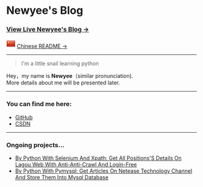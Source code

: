# Newyee's Blog

### [View Live Newyee's Blog &rarr;](https://newyee1994.github.io)

![cn](https://raw.githubusercontent.com/gosquared/flags/master/flags/flags/shiny/24/China.png) [Chinese README &rarr;](https://newyee1994.github.io/README-zh.md)

- - - - -
> I'm a little snail learning python

Hey，my name is **Newyee**（similar pronunciation).<br/>
More details about me will be presented later.

- - - - -
### You can find me here:
- [GitHub](https://github.com/Newyee1994)
- [CSDN](https://blog.csdn.net/Newyee)

- - - - -
### Ongoing projects...
- [By Python With Selenium And Xpath: Get All Positions'S Details On Lagou Web With Anti-Anti-Crawl And Login-Free](https://blog.csdn.net/Newyee/article/details/88577868)
- [By Python With Pymysql: Get Articles On Netease Technology Channel And Store Them Into Mysql Database](https://blog.csdn.net/Newyee/article/details/88702399)

